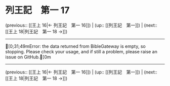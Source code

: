 # 列王記　第一 17

(previous:: [[王上 16|← 列王記　第一 16]]) | (up:: [[列王記　第一]]) | (next:: [[王上 18|列王記　第一 18 →]])

***
[0;31;49mError: the data returned from BibleGateway is empty, so stopping. Please check your usage, and if still a problem, please raise an issue on GitHub.[0m

***

(previous:: [[王上 16|← 列王記　第一 16]]) | (up:: [[列王記　第一]]) | (next:: [[王上 18|列王記　第一 18 →]])
